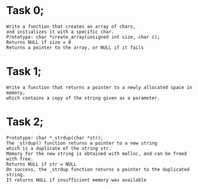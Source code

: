 # Task 0;
    Write a function that creates an array of chars,
    and initializes it with a specific char.
    Prototype: char *create_array(unsigned int size, char c);
    Returns NULL if size = 0
    Returns a pointer to the array, or NULL if it fails

# Task 1;
    Write a function that returns a pointer to a newly allocated space in memory,
    which contains a copy of the string given as a parameter.

# Task 2;
    Prototype: char *_strdup(char *str);
    The _strdup() function returns a pointer to a new string
    which is a duplicate of the string str. 
    Memory for the new string is obtained with malloc, and can be freed with free.
    Returns NULL if str = NULL
    On success, the _strdup function returns a pointer to the duplicated string. 
    It returns NULL if insufficient memory was available
    